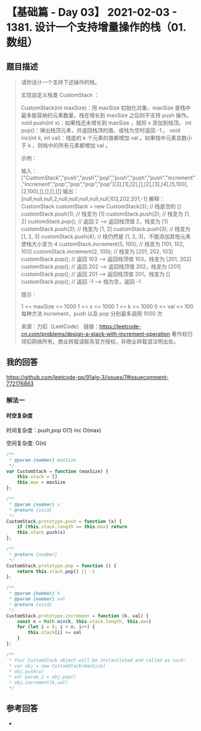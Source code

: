 # 【基础篇 - Day 03】 2021-02-03 - 1381. 设计一个支持增量操作的栈（01. 数组）

## 题目描述

> 请你设计一个支持下述操作的栈。
>
> 实现自定义栈类 CustomStack ：
>
> CustomStack(int maxSize)：用 maxSize 初始化对象，maxSize 是栈中最多能容纳的元素数量，栈在增长到 maxSize 之后则不支持 push 操作。
> void push(int x)：如果栈还未增长到 maxSize ，就将 x 添加到栈顶。
> int pop()：弹出栈顶元素，并返回栈顶的值，或栈为空时返回 -1 。
> void inc(int k, int val)：栈底的 k 个元素的值都增加 val 。如果栈中元素总数小于 k ，则栈中的所有元素都增加 val 。
>
> 示例：
>
> 输入：
> ["CustomStack","push","push","pop","push","push","push","increment","increment","pop","pop","pop","pop"][3],[1],[2],[],[2],[3],[4],[5,100],[2,100],[],[],[],[]]
> 输出：
> [null,null,null,2,null,null,null,null,null,103,202,201,-1]
> 解释：
> CustomStack customStack = new CustomStack(3); // 栈是空的 []
> customStack.push(1); // 栈变为 [1]
> customStack.push(2); // 栈变为 [1, 2]
> customStack.pop(); // 返回 2 --> 返回栈顶值 2，栈变为 [1]
> customStack.push(2); // 栈变为 [1, 2]
> customStack.push(3); // 栈变为 [1, 2, 3]
> customStack.push(4); // 栈仍然是 [1, 2, 3]，不能添加其他元素使栈大小变为 4
> customStack.increment(5, 100); // 栈变为 [101, 102, 103]
> customStack.increment(2, 100); // 栈变为 [201, 202, 103]
> customStack.pop(); // 返回 103 --> 返回栈顶值 103，栈变为 [201, 202]
> customStack.pop(); // 返回 202 --> 返回栈顶值 202，栈变为 [201]
> customStack.pop(); // 返回 201 --> 返回栈顶值 201，栈变为 []
> customStack.pop(); // 返回 -1 --> 栈为空，返回 -1
>
> 提示：
>
> 1 <= maxSize <= 1000
> 1 <= x <= 1000
> 1 <= k <= 1000
> 0 <= val <= 100
> 每种方法 increment，push 以及 pop 分别最多调用 1000 次
>
> 来源：力扣（LeetCode）
> 链接：https://leetcode-cn.com/problems/design-a-stack-with-increment-operation
> 著作权归领扣网络所有。商业转载请联系官方授权，非商业转载请注明出处。

## 我的回答

https://github.com/leetcode-pp/91alg-3/issues/7#issuecomment-772176863

### 解法一

#### 时空复杂度

时间复杂度：push,pop O(1) inc O(max)

空间复杂度: O(n)

```JavaScript
/**
 * @param {number} maxSize
 */
var CustomStack = function (maxSize) {
    this.stack = []
    this.max = maxSize
};

/**
 * @param {number} x
 * @return {void}
 */
CustomStack.prototype.push = function (x) {
    if (this.stack.length >= this.max) return
    this.stack.push(x)
};

/**
 * @return {number}
 */
CustomStack.prototype.pop = function () {
    return this.stack.pop() || -1
};

/**
 * @param {number} k
 * @param {number} val
 * @return {void}
 */
CustomStack.prototype.increment = function (k, val) {
    const n = Math.min(k, this.stack.length, this.max)
    for (let i = 0; i < n; i++) {
        this.stack[i] += val
    }
};

/**
 * Your CustomStack object will be instantiated and called as such:
 * var obj = new CustomStack(maxSize)
 * obj.push(x)
 * var param_2 = obj.pop()
 * obj.increment(k,val)
 */
```

## 参考回答

-
